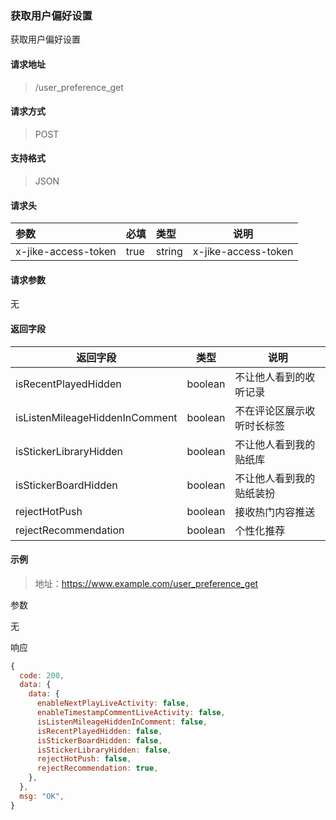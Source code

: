### 获取用户偏好设置

获取用户偏好设置

#### 请求地址

> /user_preference_get

#### 请求方式

> POST

#### 支持格式

> JSON

#### 请求头

| 参数                | 必填 | 类型   | 说明                |
| :------------------ | :--- | :----- | ------------------- |
| x-jike-access-token | true | string | x-jike-access-token |

#### 请求参数

无



#### 返回字段

| 返回字段                       | 类型    | 说明                       |
| ------------------------------ | ------- | -------------------------- |
| isRecentPlayedHidden           | boolean | 不让他人看到的收听记录     |
| isListenMileageHiddenInComment | boolean | 不在评论区展示收听时长标签 |
| isStickerLibraryHidden         | boolean | 不让他人看到我的贴纸库     |
| isStickerBoardHidden           | boolean | 不让他人看到我的贴纸装扮   |
| rejectHotPush                  | boolean | 接收热门内容推送           |
| rejectRecommendation           | boolean | 个性化推荐                 |




#### 示例

> 地址：https://www.example.com/user_preference_get

参数

无



响应

``` javascript
{
  code: 200,
  data: {
    data: {
      enableNextPlayLiveActivity: false,
      enableTimestampCommentLiveActivity: false,
      isListenMileageHiddenInComment: false,
      isRecentPlayedHidden: false,
      isStickerBoardHidden: false,
      isStickerLibraryHidden: false,
      rejectHotPush: false,
      rejectRecommendation: true,
    },
  },
  msg: "OK",
}
```